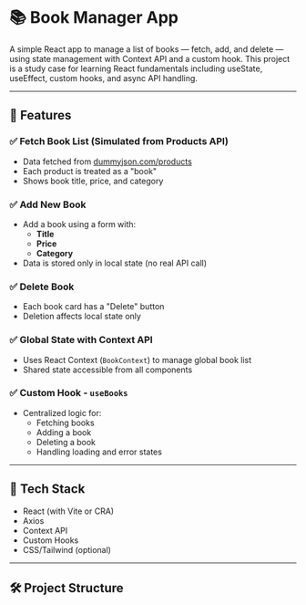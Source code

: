 # 📚 Book Manager App

A simple React app to manage a list of books — fetch, add, and delete — using state management with Context API and a custom hook. This project is a study case for learning React fundamentals including useState, useEffect, custom hooks, and async API handling.

---

## 🚀 Features

### ✅ Fetch Book List (Simulated from Products API)
- Data fetched from [dummyjson.com/products](https://dummyjson.com/products)
- Each product is treated as a "book"
- Shows book title, price, and category

### ✅ Add New Book
- Add a book using a form with:
  - **Title**
  - **Price**
  - **Category**
- Data is stored only in local state (no real API call)

### ✅ Delete Book
- Each book card has a "Delete" button
- Deletion affects local state only

### ✅ Global State with Context API
- Uses React Context (`BookContext`) to manage global book list
- Shared state accessible from all components

### ✅ Custom Hook - `useBooks`
- Centralized logic for:
  - Fetching books
  - Adding a book
  - Deleting a book
  - Handling loading and error states

---

## 🧪 Tech Stack

- React (with Vite or CRA)
- Axios
- Context API
- Custom Hooks
- CSS/Tailwind (optional)

---

## 🛠 Project Structure

